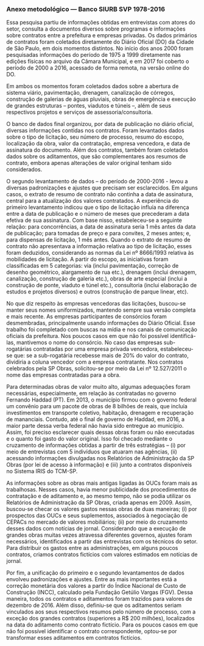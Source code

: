 ### Anexo metodológico — Banco SIURB SVP 1978-2016

Essa pesquisa partiu de informações obtidas em entrevistas com atores do setor, consulta a documentos diversos sobre programas e informações sobre contratos entre a prefeitura e empresas privadas. Os dados primários de contratos foram coletados diretamente do Diário Oficial (DO) da Cidade de São Paulo, em dois momentos distintos. No início dos anos 2000 foram pesquisadas informações do período de 1975 a 1999 diretamente nas edições físicas no arquivo da Câmara Municipal, e em 2017 foi coberto o período de 2000 a 2016, acessado de forma remota, na versão online do DO.

Em ambos os momentos foram coletados dados sobre a abertura de sistema viário, pavimentação, drenagem, canalização de córregos, construção de galerias de águas pluviais, obras de emergência e execução de grandes estruturas – pontes, viadutos e túneis –, além de seus respectivos projetos e serviços de assessoria/consultoria.

O banco de dados final organizou, por data de publicação no diário oficial, diversas informações contidas nos contratos. Foram levantados dados sobre o tipo de licitação, seu número de processo, resumo do escopo, localização da obra, valor da contratação, empresa vencedora, e data de assinatura do documento. Além dos contratos, também foram coletados dados sobre os aditamentos, que são complementares aos resumos de contrato, embora apenas alterações de valor original tenham sido considerados.

O segundo levantamento de dados – do período de 2000-2016 - levou a diversas padronizações e ajustes que precisam ser esclarecidos. Em alguns casos, o extrato de resumo de contrato não continha a data de assinatura, central para a atualização dos valores contratados. A experiência do primeiro levantamento indicou que o tipo de licitação influía na diferença entre a data de publicação e o número de meses que precederam a data efetiva de sua assinatura. Com base nisso, estabeleceu-se a seguinte relação: para concorrências, a data de assinatura seria 1 mês antes da data de publicação; para tomadas de preço e para convites, 2 meses antes; e, para dispensas de licitação, 1 mês antes. Quando o extrato de resumo de contrato não apresentava a informação relativa ao tipo de licitação, esses foram deduzidos, considerando as normas da Lei nº 8666/1993 relativa às mobilidades de licitação. A partir do escopo, as iniciativas foram classificadas em 5 categorias: via (inclui pavimentação, correção de desenho geométrico, alargamento de rua etc.), drenagem (inclui drenagem, canalização, construção de galeria etc.), obras de arte especial (inclui a construção de ponte, viaduto e túnel etc.), consultoria (inclui elaboração de estudos e projetos diversos) e outros (construção de parque linear, etc).

No que diz respeito às empresas vencedoras das licitações, buscou-se manter seus nomes uniformizados, mantendo sempre sua versão completa e mais recente. As empresas participantes de consórcios foram desmembradas, principalmente usando informações do Diário Oficial. Esse trabalho foi completado com buscas na mídia e nos canais de comunicação oficiais da prefeitura. Nos poucos casos em que não foi possível identificá-las, mantivemos o nome do consórcio. No caso das empresas sub-rogatárias contratadas por uma empresa privada vencedora, estabeleceu-se que: se a sub-rogatária recebesse mais de 20% do valor do contrato, dividiria a coluna vencedor com a empresa contratante. Nos contratos celebrados pela SP Obras, solicitou-se por meio da Lei nº 12.527/2011 o nome das empresas contratadas para a obra.

Para determinadas obras de valor muito alto, algumas adequações foram necessárias, especialmente, em relação às contratadas no governo Fernando Haddad (PT). Em 2013, o município firmou com o governo federal um convênio para um pacote de obras de 8 bilhões de reais, que incluía investimentos em transporte coletivo, habitação, drenagem e recuperação de mananciais. Contudo, até o final de governo de Haddad, em 2016, a maior parte dessa verba federal não havia sido entregue ao município. Assim, foi preciso esclarecer quais dessas obras foram ou não executadas e o quanto foi gasto do valor original. Isso foi checado mediante o cruzamento de informações obtidas a partir de três estratégias – (i) por meio de entrevistas com 5 indivíduos que atuaram nas agências, (ii) acessando informações divulgadas nos Relatórios de Administração da SP Obras (por lei de acesso à informação) e (iii) junto a contratos disponíveis no Sistema IRIS do TCM-SP.

As informações sobre as obras mais antigas ligadas às OUCs foram mais as trabalhosas. Nesses casos, havia menor publicidade dos procedimentos de contratação e de aditamento e, ao mesmo tempo, não se podia utilizar os Relatórios de Administração da SP Obras, criada apenas em 2009. Assim, buscou-se checar os valores gastos nessas obras de duas maneiras; (i) por prospectos das OUCs e seus suplementos, associados à negociação de CEPACs no mercado de valores mobiliários; (ii) por meio do cruzamento desses dados com notícias de jornal. Considerando que a execução de grandes obras muitas vezes atravessa diferentes governos, ajustes foram necessários, identificados a partir das entrevistas com os técnicos do setor. Para distribuir os gastos entre as administrações, em alguns poucos contratos, criamos contratos fictícios com valores estimados em notícias de jornal.

Por fim, a unificação do primeiro e o segundo levantamentos de dados envolveu padronizações e ajustes. Entre as mais importantes está a correção monetária dos valores a partir do Índice Nacional de Custo de Construção (INCC), calculado pela Fundação Getúlio Vargas (FGV). Dessa maneira, todos os contratos e aditamentos foram trazidos para valores de dezembro de 2016. Além disso, definiu-se que os aditamentos seriam vinculados aos seus respectivos resumos pelo número de processo, com a exceção dos grandes contratos (superiores a R$ 200 milhões), localizados na data do aditamento como contrato fictício. Para os poucos casos em que não foi possível identificar o contrato correspondente, optou-se por transformar esses aditamentos em contratos fictícios.
